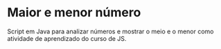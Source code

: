 # Maior e menor número
 Script em Java para analizar números e mostrar o meio e o menor como atividade de aprendizado do curso de JS.
